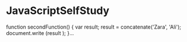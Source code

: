 # JavaScriptSelfStudy

function secondFunction() {
  var result;
  result = concatenate('Zara', 'Ali');
  document.write (result );
}...
